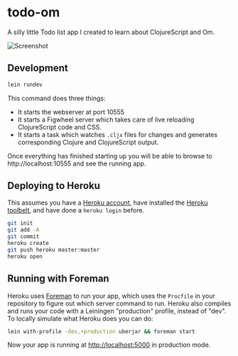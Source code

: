 # todo-om

A silly little Todo list app I created to learn about
ClojureScript and Om.

![Screenshot](https://cloud.githubusercontent.com/assets/226707/5853834/74c923d6-a27b-11e4-9d19-513b0c6db40e.png)

## Development

```sh
lein rundev
```

This command does three things:

* It starts the webserver at port 10555
* It starts a Figwheel server which takes care of live reloading
  ClojureScript code and CSS.
* It starts a task which watches `.cljx` files for changes and
  generates corresponding Clojure and ClojureScript output.

Once everything has finished starting up you will be able to browse to
http://localhost:10555 and see the running app.

## Deploying to Heroku

This assumes you have a
[Heroku account](https://signup.heroku.com/dc), have installed the
[Heroku toolbelt](https://toolbelt.heroku.com/), and have done a
`heroku login` before.

``` sh
git init
git add -A
git commit
heroku create
git push heroku master:master
heroku open
```

## Running with Foreman

Heroku uses [Foreman](http://ddollar.github.io/foreman/) to run your
app, which uses the `Procfile` in your repository to figure out which
server command to run. Heroku also compiles and runs your code with a
Leiningen "production" profile, instead of "dev". To locally simulate
what Heroku does you can do:

``` sh
lein with-profile -dev,+production uberjar && foreman start
```

Now your app is running at
[http://localhost:5000](http://localhost:5000) in production mode.
